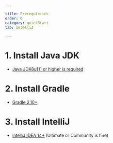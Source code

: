 ```yaml
---

title: Prerequisites
order: 0
category: quickStart
tab: IntelliJ

---
```


# 1. Install Java JDK
- [Java JDK8u111 or higher is required](/documentation/10-installation/00-java/00-installing-java/)

# 2. Install Gradle
- [Gradle 2.10+](/documentation/10-installation/01-gradle/00-installing-gradle/)

# 3. Install IntelliJ
- [IntelliJ IDEA 14+](https://www.jetbrains.com/idea/download/) (Ultimate or Community is fine)
